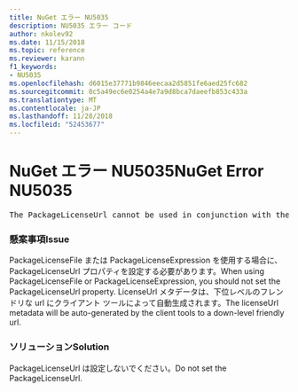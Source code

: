 ```yaml
---
title: NuGet エラー NU5035
description: NU5035 エラー コード
author: nkolev92
ms.date: 11/15/2018
ms.topic: reference
ms.reviewer: karann
f1_keywords:
- NU5035
ms.openlocfilehash: d6015e37771b9846eecaa2d5851fe6aed25fc682
ms.sourcegitcommit: 0c5a49ec6e0254a4e7a9d8bca7daeefb853c433a
ms.translationtype: MT
ms.contentlocale: ja-JP
ms.lasthandoff: 11/28/2018
ms.locfileid: "52453677"
---
```

# <a name="nuget-error-nu5035"></a><span data-ttu-id="83a09-103">NuGet エラー NU5035</span><span class="sxs-lookup"><span data-stu-id="83a09-103">NuGet Error NU5035</span></span>
<pre>The PackageLicenseUrl cannot be used in conjunction with the PackageLicenseFile and PackageLicenseExpression.</pre>

### <a name="issue"></a><span data-ttu-id="83a09-104">懸案事項</span><span class="sxs-lookup"><span data-stu-id="83a09-104">Issue</span></span>

<span data-ttu-id="83a09-105">PackageLicenseFile または PackageLicenseExpression を使用する場合に、PackageLicenseUrl プロパティを設定する必要があります。</span><span class="sxs-lookup"><span data-stu-id="83a09-105">When using PackageLicenseFile or PackageLicenseExpression, you should not set the PackageLicenseUrl property.</span></span> <span data-ttu-id="83a09-106">LicenseUrl メタデータは、下位レベルのフレンドリな url にクライアント ツールによって自動生成されます。</span><span class="sxs-lookup"><span data-stu-id="83a09-106">The licenseUrl metadata will be auto-generated by the client tools to a down-level friendly url.</span></span>

### <a name="solution"></a><span data-ttu-id="83a09-107">ソリューション</span><span class="sxs-lookup"><span data-stu-id="83a09-107">Solution</span></span>

<span data-ttu-id="83a09-108">PackageLicenseUrl は設定しないでください。</span><span class="sxs-lookup"><span data-stu-id="83a09-108">Do not set the PackageLicenseUrl.</span></span>
